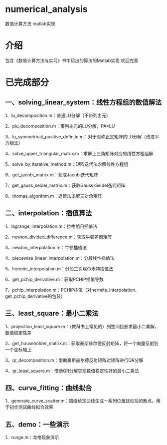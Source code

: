 # numerical_analysis
数值计算方法 matlab实现

# 介绍
包含《数值计算方法与实习》书中给出的算法的Matlab实现
欢迎完善

# 已完成部分
## 一、solving_linear_system：线性方程组的数值解法
1、lu_decomposition.m：普通LU分解（不带列主元）

2、plu_decomposition.m：带列主元的LU分解，PA=LU

3、lu_symmetrical_positive_definite.m：对于对称正定矩阵的LU分解（改进平方根法）

4、solve_upper_triangular_matrix.m：求解上三角矩阵对应的线性方程组解

5、solve_by_iterative_method.m：矩阵迭代法求解线性方程组

6、get_jacobi_matrix.m：获取Jacobi迭代矩阵

7、get_gauss_seidel_matrix.m：获取Gauss-Seidel迭代矩阵

8、thomas_algorithm.m：追赶法求解三对角矩阵

## 二、interpolation：插值算法
1、lagrange_interpolation.m：拉格朗日插值法

2、newton_divided_difference.m：获取牛顿差商矩阵

3、newton_interpolation.m：牛顿插值法

4、piecewise_linear_interpolation.m：分段线性插值法

5、hermite_interpolation.m：分段三次埃尔米特插值法

6、get_pchip_derivative.m：获取PCHIP插值导数

7、pchip_interpolation.m：PCHIP插值（对hermite_interpolation、get_pchip_derivative的包装）

## 三、least_square：最小二乘法
1、projection_least_square.m：（教科书上常见的）列空间投影求最小二乘解，数值稳定性差

2、get_householder_matrix.m：获取豪斯赫尔德反射矩阵，将一个向量反射到一个坐标轴上

3、qr_decomposition.m：借助豪斯赫尔德反射矩阵对矩阵进行QR分解

4、qr_least_square.m：借助QR分解实现数值稳定性好的最小二乘法

## 四、curve_fitting：曲线拟合
1、generate_curve_scatter.m：围绕给定曲线生成一系列位置扰动后的散点。用于初步测试曲线拟合效果

## 五、demo：一些演示
1、runge.m：龙格现象演示
